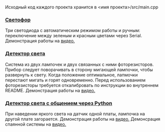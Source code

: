 Исходный код каждого проекта хранится в <имя проекта>/src/main.cpp
### [Светофор](traffic_light/src/main.cpp)
Три светодиода с автоматическим режимом работы и ручным: переключение между зеленым и красным цветами через Serial. Демонстрация работы на [видео.](https://disk.yandex.ru/i/repwcF-GkfpmPA)
### [Детектор света](detect_light/src/main.cpp)
Система из двух лампочек и двух связанных с ними фоторезисторов. Прибор следует поворачивать в сторону мигающей лампочки, чтобы развернуть к свету. Когда положение оптимальное, лапмочки перестают мигать и горят одновременно. Перед использованием фоторезисторы требуется откалибровать по инструкции во внутреннем README. Демонстрация работы на [видео.](https://disk.yandex.ru/i/foQiWiJQCHwMLQ)
### [Детектор света с общением через Python](https://github.com/Copift/arduino/blob/main/light_detecter_2.0/src/python/main.py)
При наведении яркого света на датчик одной платы, лампочка на другой плате загорается. Демонстрация работы на [видео.](https://disk.yandex.ru/i/6VCGjuahZUkrzw) Демонсрация спаянной системы на [видео.](https://disk.yandex.ru/i/FqBm-0urL0miyg)

